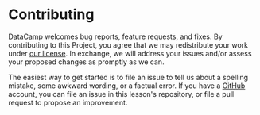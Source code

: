 ---
---
# Contributing

[DataCamp](https://www.datacamp.com/) welcomes bug reports, feature requests, and fixes. By contributing to this Project, you agree that we may redistribute your work under [our license](LICENSE.md). In exchange, we will address your issues and/or assess your proposed changes as promptly as we can.

The easiest way to get started is to file an issue to tell us about a spelling mistake, some awkward wording, or a factual error. If you have a [GitHub](https://github.com/) account, you can file an issue in this lesson's repository, or file a pull request to propose an improvement.